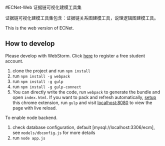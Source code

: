 #ECNet-Web 证据链可视化建模工具集

证据链可视化建模工具集包含：证据链关系图建模工具，说理逻辑图建模工具。

This is the web version of ECNet.

## How to develop

Please develop with WebStorm. Click [here](https://www.jetbrains.com/student/) to register a free student account.



1. clone the project and run `npm install`
2. run `npm install -g webpack`
3. run `npm install -g gulp`
2. run `npm install -g gulp-connect`
2. You can directly write the code, run `webpack` to generate the bundle and open `index.html`. If you want to pack and refresh automatically, [setup](https://chrome.google.com/webstore/detail/livereload/jnihajbhpnppcggbcgedagnkighmdlei?hl=zh-CN) this chrome extension, run `gulp` and visit [localhost:8080](localhost:8080/index.html) to view the page with live reload.


To enable node backend.


1. check database configuration, default [mysql://localhost:3306/ecm], see `models/dbconfig.js` for more details
2. run `node app.js`


